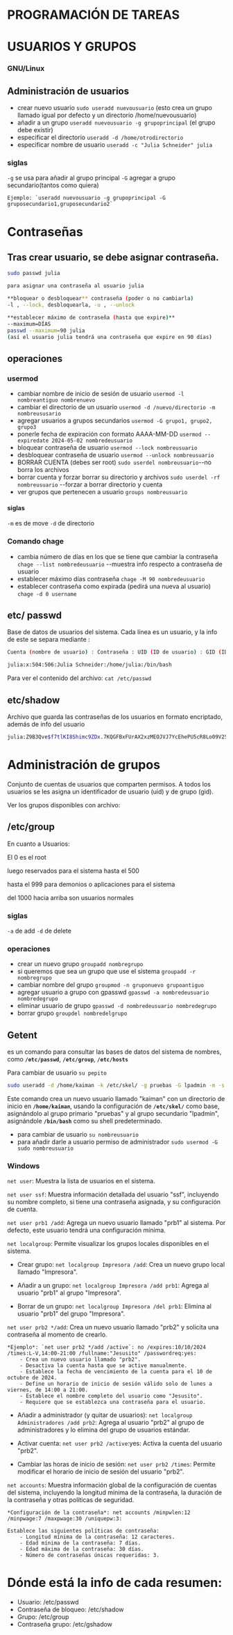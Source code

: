 # PROGRAMACIÓN DE TAREAS

# USUARIOS Y GRUPOS
### GNU/Linux
## Administración de usuarios
- crear nuevo usuario `sudo useradd nuevousuario`
(esto crea un grupo llamado igual por defecto y un directorio /home/nuevousuario)
- añadir a un grupo `useradd nuevousuario -g grupoprincipal` (el grupo debe existir)
- especificar el directorio `useradd -d /home/otrodirectorio`
- especificar nombre de usuario `useradd -c "Julia Schneider" julia`

### siglas
`-g` se usa para añadir al grupo principal
`-G` agregar a grupo secundario(tantos como quiera)

```
Ejemplo: `useradd nuevousuario -g grupoprincipal -G gruposecundario1,gruposecundario2`
```

# Contraseñas
## Tras crear usuario, se debe asignar contraseña.

```bash
sudo passwd julia

para asignar una contraseña al usuario julia
```

```bash
**bloquear o desbloquear** contraseña (poder o no cambiarla)
-l , --lock, desbloquearla, -u , --unlock

**establecer máximo de contraseña (hasta que expire)**
--maximum=DÍAS
passwd --maximum=90 julia
(así el usuario julia tendrá una contraseña que expire en 90 días)
```

## operaciones
### usermod
- cambiar nombre de inicio de sesión de usuario `usermod -l nombreantiguo nombrenuevo`
- cambiar el directorio de un usuario `usermod -d /nuevo/directorio -m nombreususario`
- agregar usuarios a grupos secundarios `usermod -G grupo1, grupo2, grupo3`
- ponerle fecha de expiración con formato AAAA-MM-DD `usermod --expiredate 2024-05-02 nombredeusuario`
- bloquear contraseña de usuario `usermod --lock nombreusuario`
- desbloquear contraseña de usuario `usermod --unlock nombreusuario`
- BORRAR CUENTA (debes ser root) `sudo userdel nombreusuario`--no borra los archivos
- borrar cuenta y forzar borrar su directorio y archivos `sudo userdel -rf nombreusuario` --forzar a borrar directorio y cuenta
- ver grupos que pertenecen a usuario `groups nombreusuario`

#### siglas
`-m` es de move
`-d` de directorio

### Comando chage
- cambia número de días en los que se tiene que cambiar la contraseña `chage --list nombredeusuario` --muestra info respecto a contraseña de usuario
- establecer máximo días contraseña `chage -M 90 nombredeusuario`
- establecer contraseña como expirada (pedirá una nueva al usuario) `chage -d 0 username`


## etc/ passwd
Base de datos de usuarios del sistema. Cada línea es un usuario, y la info de este se separa mediante :

```bash
Cuenta (nombre de usuario) : Contraseña : UID (ID de usuario) : GID (ID de grupo) : GECOS (campo opcional con propósitos informativos) : Directorio (directorio principal o home del usuario) : shell (ruta al shell predeterminado, campo opcional)
```

```bash
julia:x:504:506:Julia Schneider:/home/julia:/bin/bash
```

Para ver el contenido del archivo: `cat /etc/passwd`

## etc/shadow
Archivo que guarda las contraseñas de los usuarios en formato encriptado, además de info del usuario

```bash
julia:Z9B3Qve$f7tlKI8Shimc9ZDx.7KQGFBxFUrAX2xzMEOJVJ7YcEhePU5cR8Lo09V25aFbWe51eu3047K7kTlQJ3LG1K15y1:17043:0:90:7:::
```

# Administración de grupos
Conjunto de cuentas de usuarios que comparten permisos. A todos los usuarios se les asigna un identificador de usuario (uid) y de grupo (gid).

Ver los grupos disponibles con archivo:

## /etc/group

En cuanto a Usuarios:

El 0 es el root

luego reservados para el sistema hasta el 500

hasta el 999 para demonios o aplicaciones para el sistema

del 1000 hacia arriba son usuarios normales

### siglas
`-a` de add
`-d` de delete

### operaciones
- crear un nuevo grupo `groupadd nombregrupo`
- si queremos que sea un grupo que use el sistema `groupadd -r nombregrupo`
- cambiar nombre del grupo `groupmod -n gruponuevo grupoantiguo`
- agregar usuario a grupo con gpasswd `gpasswd -a nombredeusuario nombredegrupo`
- eliminar usuario de grupo `gpasswd -d nombredeusuario nombredegrupo`
- borrar grupo `groupdel nombredelgrupo`

## Getent
es un comando para consultar las bases de datos del sistema de nombres, como **`/etc/passwd`**, **`/etc/group`**, **`/etc/hosts`**

Para cambiar de usuario `su pepito`

```bash
sudo useradd -d /home/kaiman -k /etc/skel/ -g pruebas -G lpadmin -m -s /bin/bash kaiman
```

Este comando crea un nuevo usuario llamado "kaiman" con un directorio de inicio en **`/home/kaiman`**, usando la configuración de **`/etc/skel/`** como base, asignándolo al grupo primario "pruebas" y al grupo secundario "lpadmin", asignándole **`/bin/bash`** como su shell predeterminado.

- para cambiar de usuario `su nombreusuario`
- para añadir darle a usuario permiso de administrador `sudo usermod -G sudo nombreusuario`


### Windows
`net user`: Muestra la lista de usuarios en el sistema.

`net user ssf`: Muestra información detallada del usuario "ssf", incluyendo su nombre completo, si tiene una contraseña asignada, y su configuración de cuenta.

`net user prb1 /add`: Agrega un nuevo usuario llamado "prb1" al sistema. Por defecto, este usuario tendrá una configuración mínima.

`net localgroup`: Permite visualizar los grupos locales disponibles en el sistema.

- Crear grupo: `net localgroup Impresora /add`: Crea un nuevo grupo local llamado "Impresora".

- Añadir a un grupo: `net localgroup Impresora /add prb1`: Agrega al usuario "prb1" al grupo "Impresora".

- Borrar de un grupo: `net localgroup Impresora /del prb1`: Elimina al usuario "prb1" del grupo "Impresora".

`net user prb2 */add`: Crea un nuevo usuario llamado "prb2" y solicita una contraseña al momento de crearlo.

```
*Ejemplo*: `net user prb2 */add /active`: no /expires:10/10/2024 /times:L-V,14:00-21:00 /fullname:"Jesusito" /passwordreq:yes:
    - Crea un nuevo usuario llamado "prb2". 
    - Desactiva la cuenta hasta que se active manualmente.
    - Establece la fecha de vencimiento de la cuenta para el 10 de octubre de 2024.
    - Define un horario de inicio de sesión válido solo de lunes a viernes, de 14:00 a 21:00.
    - Establece el nombre completo del usuario como "Jesusito".
    - Requiere que se establezca una contraseña para el usuario.
```

- Añadir a administrador (y quitar de usuarios): `net localgroup Administradores /add prb2`: Agrega al usuario "prb2" al grupo de administradores y lo elimina del grupo de usuarios estándar.

- Activar cuenta: `net user prb2 /active`:yes: Activa la cuenta del usuario "prb2".

- Cambiar las horas de inicio de sesión: `net user prb2 /times`: Permite modificar el horario de inicio de sesión del usuario "prb2".

`net accounts`: Muestra información global de la configuración de cuentas del sistema, incluyendo la longitud mínima de la contraseña, la duración de la contraseña y otras políticas de seguridad.

```
*Configuración de la contraseña*: net accounts /minpwlen:12 /minpwage:7 /maxpwage:30 /uniquepw:3: 

Establece las siguientes políticas de contraseña:
    - Longitud mínima de la contraseña: 12 caracteres.
    - Edad mínima de la contraseña: 7 días.
    - Edad máxima de la contraseña: 30 días.
    - Número de contraseñas únicas requeridas: 3.
```

# **Dónde está la info de cada resumen:**
- Usuario: /etc/passwd
- Contraseña de bloqueo: /etc/shadow
- Grupo: /etc/group
- Contraseña grupo: /etc/gshadow